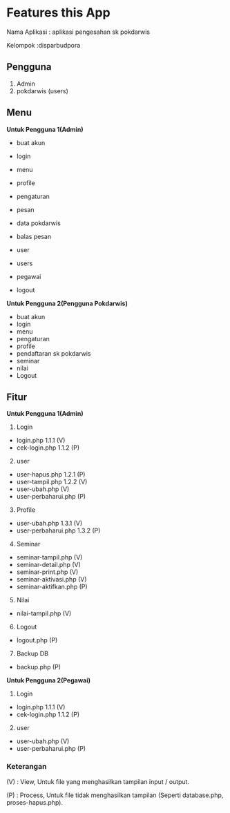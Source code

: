 # Features this App

Nama Aplikasi : aplikasi pengesahan sk pokdarwis

Kelompok :disparbudpora

## Pengguna

1. Admin
3. pokdarwis (users)

## Menu

**Untuk Pengguna 1(Admin)**

- buat akun
- login
- menu
- profile
- pengaturan
- pesan
- data pokdarwis
- balas pesan

- user
- users
- pegawai
- logout

**Untuk Pengguna 2(Pengguna Pokdarwis)**

- buat akun
- login
- menu
- pengaturan
- profile
- pendaftaran sk pokdarwis
- seminar
- nilai
- Logout

## Fitur

**Untuk Pengguna 1(Admin)**

1. Login

- login.php 1.1.1 (V)
- cek-login.php 1.1.2 (P)

2. user

- user-hapus.php 1.2.1 (P)
- user-tampil.php 1.2.2 (V)
- user-ubah.php (V)
- user-perbaharui.php (P)

3. Profile

- user-ubah.php 1.3.1 (V)
- user-perbaharui.php 1.3.2 (P)

4. Seminar

- seminar-tampil.php (V)
- seminar-detail.php (V)
- seminar-print.php (V)
- seminar-aktivasi.php (V)
- seminar-aktifkan.php (P)

5. Nilai

- nilai-tampil.php (V)

6. Logout

- logout.php (P)

7. Backup DB

- backup.php (P)

**Untuk Pengguna 2(Pegawai)**

1. Login

- login.php 1.1.1 (V)
- cek-login.php 1.1.2 (P)

2. user

- user-ubah.php (V)
- user-perbaharui.php (P)

### Keterangan

(V) : View, Untuk file yang menghasilkan tampilan input / output.

(P) : Process, Untuk file tidak menghasilkan tampilan (Seperti database.php, proses-hapus.php).
